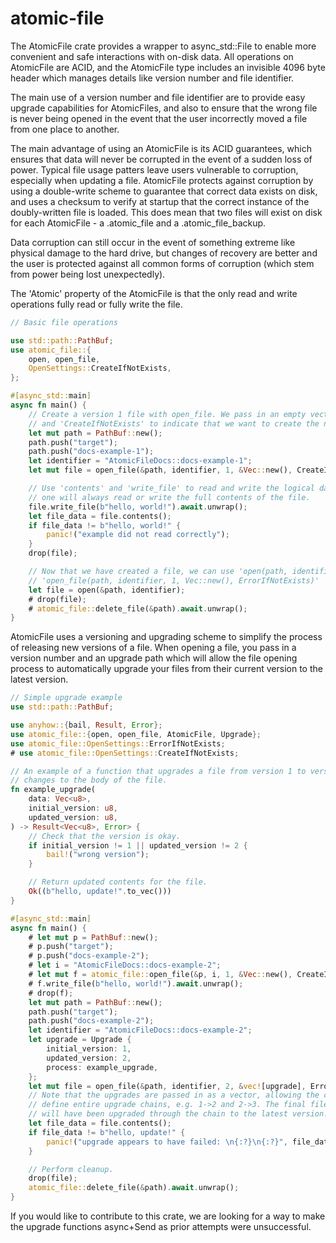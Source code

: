 # atomic-file

The AtomicFile crate provides a wrapper to async\_std::File to enable more convenient and safe
interactions with on-disk data. All operations on AtomicFile are ACID, and the AtomicFile type
includes an invisible 4096 byte header which manages details like version number and file
identifier.

The main use of a version number and file identifier are to provide easy upgrade capabilities
for AtomicFiles, and also to ensure that the wrong file is never being opened in the event that
the user incorrectly moved a file from one place to another.

The main advantage of using an AtomicFile is its ACID guarantees, which ensures that data will
never be corrupted in the event of a sudden loss of power. Typical file usage patters leave
users vulnerable to corruption, especially when updating a file. AtomicFile protects against
corruption by using a double-write scheme to guarantee that correct data exists on disk, and
uses a checksum to verify at startup that the correct instance of the doubly-written file is
loaded. This does mean that two files will exist on disk for each AtomicFile - a .atomic\_file
and a .atomic\_file\_backup.

Data corruption can still occur in the event of something extreme like physical damage to the
hard drive, but changes of recovery are better and the user is protected against all common
forms of corruption (which stem from power being lost unexpectedly).

The 'Atomic' property of the AtomicFile is that the only read and write operations fully read
or fully write the file.
```rs
// Basic file operations

use std::path::PathBuf;
use atomic_file::{
    open, open_file,
    OpenSettings::CreateIfNotExists,
};

#[async_std::main]
async fn main() {
    // Create a version 1 file with open_file. We pass in an empty vector for the upgrade path,
    // and 'CreateIfNotExists' to indicate that we want to create the non-existing file.
    let mut path = PathBuf::new();
    path.push("target");
    path.push("docs-example-1");
    let identifier = "AtomicFileDocs::docs-example-1";
    let mut file = open_file(&path, identifier, 1, &Vec::new(), CreateIfNotExists).await.unwrap();

    // Use 'contents' and 'write_file' to read and write the logical data of the file. Each
    // one will always read or write the full contents of the file.
    file.write_file(b"hello, world!").await.unwrap();
    let file_data = file.contents();
    if file_data != b"hello, world!" {
        panic!("example did not read correctly");
    }
    drop(file);

    // Now that we have created a file, we can use 'open(path, identifier)' as an alias for:
    // 'open_file(path, identifier, 1, Vec::new(), ErrorIfNotExists)'
    let file = open(&path, identifier);
    # drop(file);
    # atomic_file::delete_file(&path).await.unwrap();
}
```
AtomicFile uses a versioning and upgrading scheme to simplify the process of releasing new
versions of a file. When opening a file, you pass in a version number and an upgrade path which
will allow the file opening process to automatically upgrade your files from their current
version to the latest version.
```rs
// Simple upgrade example
use std::path::PathBuf;

use anyhow::{bail, Result, Error};
use atomic_file::{open, open_file, AtomicFile, Upgrade};
use atomic_file::OpenSettings::ErrorIfNotExists;
# use atomic_file::OpenSettings::CreateIfNotExists;

// An example of a function that upgrades a file from version 1 to version 2, while making
// changes to the body of the file.
fn example_upgrade(
    data: Vec<u8>,
    initial_version: u8,
    updated_version: u8,
) -> Result<Vec<u8>, Error> {
    // Check that the version is okay.
    if initial_version != 1 || updated_version != 2 {
        bail!("wrong version");
    }

    // Return updated contents for the file.
    Ok((b"hello, update!".to_vec()))
}

#[async_std::main]
async fn main() {
    # let mut p = PathBuf::new();
    # p.push("target");
    # p.push("docs-example-2");
    # let i = "AtomicFileDocs::docs-example-2";
    # let mut f = atomic_file::open_file(&p, i, 1, &Vec::new(), CreateIfNotExists).await.unwrap();
    # f.write_file(b"hello, world!").await.unwrap();
    # drop(f);
    let mut path = PathBuf::new();
    path.push("target");
    path.push("docs-example-2");
    let identifier = "AtomicFileDocs::docs-example-2";
    let upgrade = Upgrade {
        initial_version: 1,
        updated_version: 2,
        process: example_upgrade,
    };
    let mut file = open_file(&path, identifier, 2, &vec![upgrade], ErrorIfNotExists).await.unwrap();
    // Note that the upgrades are passed in as a vector, allowing the caller to
    // define entire upgrade chains, e.g. 1->2 and 2->3. The final file that gets returned
    // will have been upgraded through the chain to the latest version.
    let file_data = file.contents();
    if file_data != b"hello, update!" {
        panic!("upgrade appears to have failed: \n{:?}\n{:?}", file_data, b"hello, update!");
    }

    // Perform cleanup.
    drop(file);
    atomic_file::delete_file(&path).await.unwrap();
}
```

If you would like to contribute to this crate, we are looking for a way to make the upgrade
functions async+Send as prior attempts were unsuccessful.
